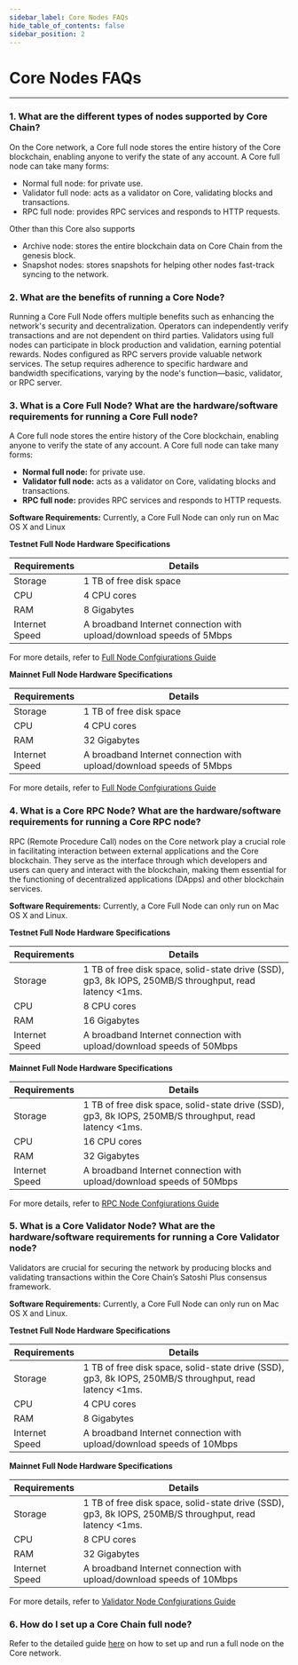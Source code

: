 ```yaml
---
sidebar_label: Core Nodes FAQs
hide_table_of_contents: false
sidebar_position: 2
---
```


# Core Nodes FAQs
---

### 1. What are the different types of nodes supported by Core Chain?

On the Core network, a Core full node stores the entire history of the Core blockchain, enabling anyone to verify the state of any account. A Core full node can take many forms:

- Normal full node: for private use.
- Validator full node: acts as a validator on Core, validating blocks and transactions.
- RPC full node: provides RPC services and responds to HTTP requests.

Other than this Core also supports

- Archive node: stores the entire blockchain data on Core Chain from the genesis block.
- Snapshot nodes: stores snapshots for helping other nodes fast-track syncing to the network.

### 2. What are the benefits of running a Core Node?

Running a Core Full Node offers multiple benefits such as enhancing the network's security and decentralization. Operators can independently verify transactions and are not dependent on third parties. Validators using full nodes can participate in block production and validation, earning potential rewards. Nodes configured as RPC servers provide valuable network services. The setup requires adherence to specific hardware and bandwidth specifications, varying by the node's function—basic, validator, or RPC server.

### 3. What is a Core Full Node? What are the hardware/software requirements for running a Core Full node?

A Core full node stores the entire history of the Core blockchain, enabling anyone to verify the state of any account. A Core full node can take many forms:

- **Normal full node:** for private use.
- **Validator full node:** acts as a validator on Core, validating blocks and transactions.
- **RPC full node:** provides RPC services and responds to HTTP requests.

**Software Requirements:** Currently, a Core Full Node can only run on Mac OS X and Linux

**Testnet Full Node Hardware Specifications**

| **Requirements** | **Details** |
| ---------------- | ----------- |
| Storage | 1 TB of free disk space |
| CPU | 4 CPU cores |
| RAM | 8 Gigabytes |
| Internet Speed | A broadband Internet connection with upload/download speeds of 5Mbps |

For more details, refer to [Full Node Confgiurations Guide](../Node/Full-Node/on-testnet.md)

**Mainnet Full Node Hardware Specifications**

| **Requirements** | **Details** |
| ---------------- | ----------- |
| Storage | 1 TB of free disk space |
| CPU | 4 CPU cores |
| RAM | 32 Gigabytes |
| Internet Speed | A broadband Internet connection with upload/download speeds of 5Mbps |

For more details, refer to [Full Node Confgiurations Guide](../Node/Full-Node/on-testnet.md)

### 4. What is a Core RPC Node? What are the hardware/software requirements for running a Core RPC node?

RPC (Remote Procedure Call) nodes on the Core network play a crucial role in facilitating interaction between external applications and the Core blockchain. They serve as the interface through which developers and users can query and interact with the blockchain, making them essential for the functioning of decentralized applications (DApps) and other blockchain services.

**Software Requirements:** Currently, a Core Full Node can only run on Mac OS X and Linux.

**Testnet Full Node Hardware Specifications**

| **Requirements** | **Details** |
| ---------------- | ----------- |
| Storage | 1 TB of free disk space, solid-state drive (SSD), gp3, 8k IOPS, 250MB/S throughput, read latency \<1ms. |
| CPU | 8 CPU cores |
| RAM | 16 Gigabytes |
| Internet Speed | A broadband Internet connection with upload/download speeds of 50Mbps |

**Mainnet Full Node Hardware Specifications**

| **Requirements** | **Details** |
| ---------------- | ----------- |
| Storage | 1 TB of free disk space, solid-state drive (SSD), gp3, 8k IOPS, 250MB/S throughput, read latency \<1ms. |
| CPU | 16 CPU cores |
| RAM | 32 Gigabytes |
| Internet Speed | A broadband Internet connection with upload/download speeds of 50Mbps |

For more details, refer to [RPC Node Confgiurations Guide](../Node/config/rpc-node-config.md)

### 5. What is a Core Validator Node? What are the hardware/software requirements for running a Core Validator node?

Validators are crucial for securing the network by producing blocks and validating transactions within the Core Chain’s Satoshi Plus consensus framework.

**Software Requirements:** Currently, a Core Full Node can only run on Mac OS X and Linux.

**Testnet Full Node Hardware Specifications**

| **Requirements** | **Details** |
| ---------------- | ----------- |
| Storage | 1 TB of free disk space, solid-state drive (SSD), gp3, 8k IOPS, 250MB/S throughput, read latency \<1ms. |
| CPU | 4 CPU cores |
| RAM | 8 Gigabytes |
| Internet Speed | A broadband Internet connection with upload/download speeds of 10Mbps |

**Mainnet Full Node Hardware Specifications**

| **Requirements** | **Details** |
| ---------------- | ----------- |
| Storage | 1 TB of free disk space, solid-state drive (SSD), gp3, 8k IOPS, 250MB/S throughput, read latency \<1ms. |
| CPU | 8 CPU cores |
| RAM | 32 Gigabytes |
| Internet Speed | A broadband Internet connection with upload/download speeds of 10Mbps |

For more details, refer to [Validator Node Confgiurations Guide](../Node/config/validator-node-config.md)

### 6. How do I set up a Core Chain full node?

Refer to the detailed guide [here](../Node/Full-Node/on-mainnet.md) on how to set up and run a full node on the Core network.

<!-- ### 7. How can I secure my Core Chain full node?

### 8. Where can I get support if I have problems with my Core Chain full node?

### 9. Are there any third-party infrastructure providers to help manage a Core Chain full node?

### 10. How to gracefully shut down a Core Chain node when running as a system service? -->
